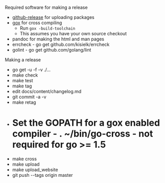 Required software for making a release
  * [github-release](https://github.com/aktau/github-release) for uploading packages
  * [gox](https://github.com/mitchellh/gox) for cross compiling
    * Run `gox -build-toolchain`
    * This assumes you have your own source checkout
  * pandoc for making the html and man pages
  * errcheck - go get github.com/kisielk/errcheck
  * golint - go get github.com/golang/lint

Making a release
  * go get -u -f -v ./...
  * make check
  * make test
  * make tag
  * edit docs/content/changelog.md
  * git commit -a -v
  * make retag
  * # Set the GOPATH for a gox enabled compiler - . ~/bin/go-cross - not required for go >= 1.5
  * make cross
  * make upload
  * make upload_website
  * git push --tags origin master
